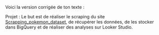 Voici la version corrigée de ton texte :

Projet :
Le but est de réaliser le scraping du site [Scrapping_pokemon_dataset](https://pokemondb.net/pokedex), de récupérer les données, de les stocker dans BigQuery et de réaliser des analyses sur Looker Studio.
